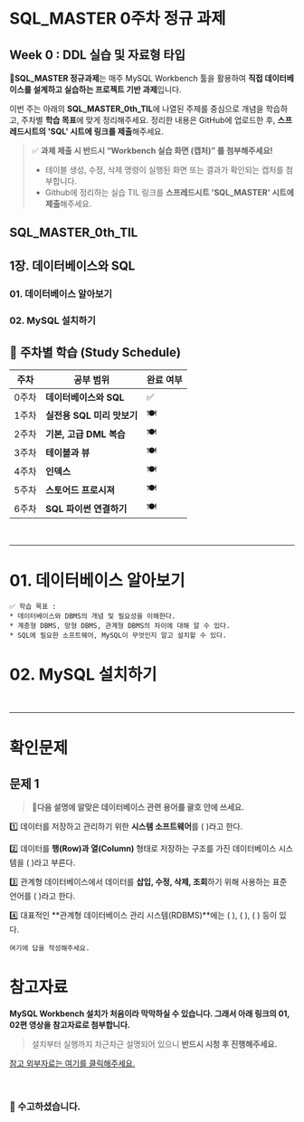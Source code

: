 # SQL_MASTER 0주차 정규 과제 

## Week 0 : DDL 실습 및 자료형 타입 

📌**SQL_MASTER 정규과제**는 매주 MySQL Workbench 툴을 활용하여 **직접 데이터베이스를 설계하고 실습하는 프로젝트 기반 과제**입니다. 

이번 주는 아래의 **SQL_MASTER_0th_TIL**에 나열된 주제를 중심으로 개념을 학습하고, 주차별 **학습 목표**에 맞게 정리해주세요. 정리한 내용은 GitHub에 업로드한 후, **스프레드시트의 'SQL' 시트에 링크를 제출**해주세요. 



> ✅ **과제 제출 시 반드시 “Workbench 실습 화면 (캡처)” 를 첨부해주세요!**
>
> - 테이블 생성, 수정, 삭제 명령이 실행된 화면 또는 결과가 확인되는 캡처를 첨부합니다.
> - Github에 정리하는 실습 TIL 링크를 **스프레드시트 'SQL_MASTER' 시트에 제출**해주세요.



## SQL_MASTER_0th_TIL

## 1장. 데이터베이스와 SQL

### 01. 데이터베이스 알아보기

### 02. MySQL 설치하기



## 🏁 주차별 학습 (Study Schedule)

| 주차  | 공부 범위                  | 완료 여부 |
| ----- | -------------------------- | --------- |
| 0주차 | **데이터베이스와 SQL**     | ✅         |
| 1주차 | **실전용 SQL 미리 맛보기** | 🍽️         |
| 2주차 | **기본, 고급 DML 복습**    | 🍽️         |
| 3주차 | **테이블과 뷰**            | 🍽️         |
| 4주차 | **인덱스**                 | 🍽️         |
| 5주차 | **스토어드 프로시져**      | 🍽️         |
| 6주차 | **SQL 파이썬 연결하기**    | 🍽️         |

<br>

<!-- 여기까진 그대로 둬 주세요-->

---

# 01. 데이터베이스 알아보기

~~~
✅ 학습 목표 :
* 데이터베이스와 DBMS의 개념 및 필요성을 이해한다.
* 계층형 DBMS, 망형 DBMS, 관계형 DBMS의 차이에 대해 알 수 있다.
* SQL에 필요한 소프트웨어, MySQL이 무엇인지 알고 설치할 수 있다. 
~~~

<!-- 새롭게 배운 내용을 자유롭게 정리해주세요.-->



# 02. MySQL 설치하기

<!-- MySQL과 WorkBench를 책에 있는 대로 따라하여 설치를 진행해봅니다. 설치 이후, 워크 벤치 쿼리창에 '본인의 이름 + SQL_MASTER 0주차 실습' 이라고 입력한 후에 인증샷을 여기에 올려주시면 됩니다.-->



<br>

---

# 확인문제

## 문제 1

> **🧚다음 설명에 알맞은 데이터베이스 관련 용어를 괄호 안에 쓰세요.**

1️⃣ 데이터를 저장하고 관리하기 위한 **시스템 소프트웨어**를 (    )라고 한다.

2️⃣ 데이터를 **행(Row)과 열(Column)** 형태로 저장하는 구조를 가진 데이터베이스 시스템을 (    )라고 부른다.

3️⃣ 관계형 데이터베이스에서 데이터를 **삽입, 수정, 삭제, 조회**하기 위해 사용하는 표준 언어를 (    )라고 한다.

4️⃣ 대표적인 **관계형 데이터베이스 관리 시스템(RDBMS)**에는 (    ), (    ), (    ) 등이 있다.



~~~
여기에 답을 작성해주세요.
~~~



# 참고자료

**MySQL Workbench 설치가 처음이라 막막하실 수 있습니다. 그래서 아래 링크의 01, 02편 영상을 참고자료로 첨부합니다.**

> 설치부터 실행까지 차근차근 설명되어 있으니 **반드시 시청 후 진행해주세요.**



[참고 외부자료는 여기를 클릭해주세요.](https://www.youtube.com/playlist?list=PL_RECGqDS3ieZFybjCx0kTYkPK-TioY1S)

<br>

### 🎉 수고하셨습니다.







